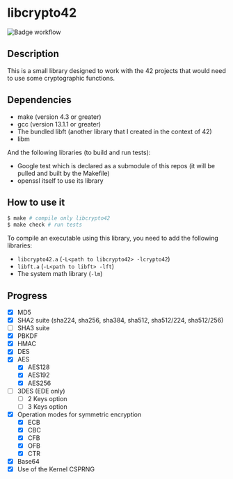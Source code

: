# libcrypto42

![Badge workflow](https://github.com/PatateDu609/libcrypto42/actions/workflows/tests.yml/badge.svg)

## Description

This is a small library designed to work with the 42 projects that would need to use some cryptographic functions.

## Dependencies

+ make (version 4.3 or greater)
+ gcc (version 13.1.1 or greater)
+ The bundled libft (another library that I created in the context of 42)
+ libm

And the following libraries (to build and run tests):

+ Google test which is declared as a submodule of this repos (it will be pulled and built by the Makefile)
+ openssl itself to use its library

## How to use it

```bash
$ make # compile only libcrypto42
$ make check # run tests
```

To compile an executable using this library, you need to add the following libraries:

+ `libcrypto42.a` (`-L<path to libcrypto42> -lcrypto42`)
+ `libft.a` (`-L<path to libft> -lft`)
+ The system math library (`-lm`)

## Progress

+ [x] MD5
+ [x] SHA2 suite (sha224, sha256, sha384, sha512, sha512/224, sha512/256)
+ [ ] SHA3 suite
+ [x] PBKDF
+ [x] HMAC
+ [x] DES
+ [x] AES
    + [x] AES128
    + [x] AES192
    + [x] AES256
+ [ ] 3DES (EDE only)
    + [ ] 2 Keys option
    + [ ] 3 Keys option
+ [x] Operation modes for symmetric encryption
    + [x] ECB
    + [x] CBC
    + [x] CFB
    + [x] OFB
    + [x] CTR
+ [x] Base64
+ [x] Use of the Kernel CSPRNG
